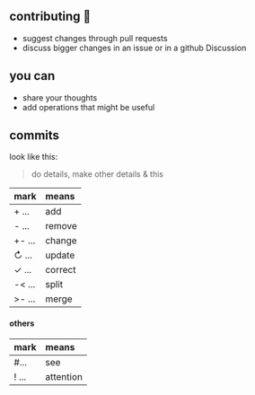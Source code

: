 ## contributing 💙

- suggest changes through pull requests
- discuss bigger changes in an issue or in a github Discussion 

## you can

- share your thoughts
- add operations that might be useful

## commits
look like this:
> do details, make other details & this

| mark     | means   |
| :------- | :------ |
| + ...    | add     |
| - ...    | remove  |
| +- ...   | change  |
| ↻ ...    | update  |
| ✓ ...    | correct |
| -< ...   | split   |
| >- ...   | merge   |

#### others
| mark        | means         |
| :---------- | :------------ |
| #...        | see           |
| ! ...       | attention     |

